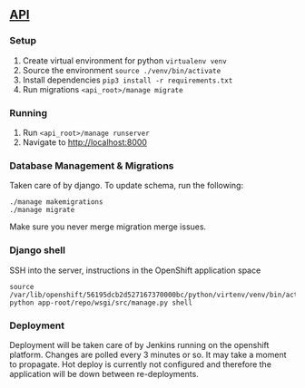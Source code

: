 ## [API](http://api-ubervest.rhcloud.com/)

### Setup
1. Create virtual environment for python `virtualenv venv`
2. Source the environment `source ./venv/bin/activate`
3. Install dependencies `pip3 install -r requirements.txt`
4. Run migrations `<api_root>/manage migrate`

### Running
1. Run `<api_root>/manage runserver`
2. Navigate to [http://localhost:8000](http://localhost:8080)

### Database Management & Migrations
Taken care of by django. To update schema, run the following:
```
./manage makemigrations
./manage migrate
```
Make sure you never merge migration merge issues.


### Django shell
SSH into the server, instructions in the OpenShift application space
```
source /var/lib/openshift/56195dcb2d527167370000bc/python/virtenv/venv/bin/activate
python app-root/repo/wsgi/src/manage.py shell
```


### Deployment
Deployment will be taken care of by Jenkins running on the openshift platform. Changes are polled every 3 minutes or so. It may take a moment to propagate. Hot deploy is currently not configured and therefore the application will be down between re-deployments.
